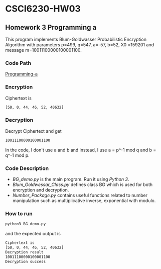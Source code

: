 # CSCI6230-HW03

## Homework 3 Programming a
This program implements Blum-Goldwasser Probabilistic Encryption Algorithm with parameters
p=499, q=547, a=-57, b=52, X0 =159201 and message m=10011100000100001100.

### Code Path
[Programming-a](Programming-a)

### Encryption
Ciphertext is
``` bash
[50, 0, 44, 46, 52, 40632]
```

### Decryption
Decrypt Ciphertext and get
``` bash
10011100000100001100
```

In the code, I don't use a and b and instead, I use a = p^-1 mod q and b = q^-1 mod p.

### Code Description
* *BG_demo.py* is the main program. Run it using *Python 3*.
* *Blum_Goldwessar_Class.py* defines class BG which is used for both encryption and decryption.
* *Number_Package.py* contains useful functions related to number manipulation such as multiplicative inverse, exponential with modulo.

### How to run
```bash
python3 BG_demo.py
```
and the expected output is
```bash
Ciphertext is
[50, 0, 44, 46, 52, 40632]
Decryption result
10011100000100001100
Decryption success
```
